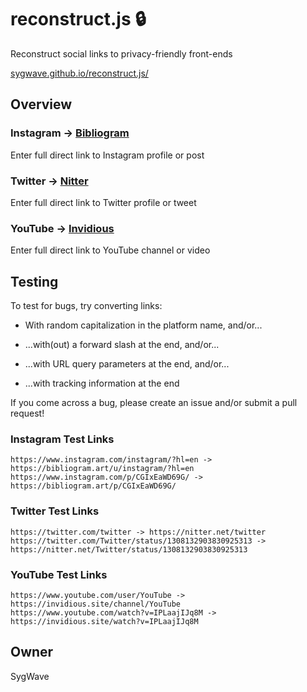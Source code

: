 # reconstruct.js 🔒

Reconstruct social links to privacy-friendly front-ends

[sygwave.github.io/reconstruct.js/](sygwave.github.io/reconstruct.js/)

## Overview

### Instagram -> [Bibliogram](https://github.com/cloudrac3r/bibliogram)

Enter full direct link to Instagram profile or post

### Twitter -> [Nitter](https://github.com/zedeus/nitter)

Enter full direct link to Twitter profile or tweet

### YouTube -> [Invidious](https://github.com/iv-org/invidious)

Enter full direct link to YouTube channel or video

## Testing

To test for bugs, try converting links:

* With random capitalization in the platform name, and/or...
  
* ...with(out) a forward slash at the end, and/or...
  
* ...with URL query parameters at the end, and/or...
  
* ...with tracking information at the end
  
If you come across a bug, please create an issue and/or submit a pull request!

### Instagram Test Links

```
https://www.instagram.com/instagram/?hl=en -> https://bibliogram.art/u/instagram/?hl=en
https://www.instagram.com/p/CGIxEaWD69G/ -> https://bibliogram.art/p/CGIxEaWD69G/
```
    
### Twitter Test Links

```
https://twitter.com/twitter -> https://nitter.net/twitter
https://twitter.com/Twitter/status/1308132903830925313 -> https://nitter.net/Twitter/status/1308132903830925313
```
    
### YouTube Test Links

```
https://www.youtube.com/user/YouTube -> https://invidious.site/channel/YouTube
https://www.youtube.com/watch?v=IPLaajIJq8M -> https://invidious.site/watch?v=IPLaajIJq8M
```

## Owner

SygWave
